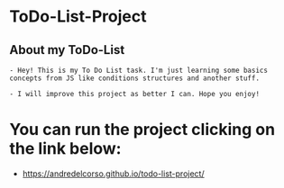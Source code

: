 # ToDo-List-Project

## About my ToDo-List 
    - Hey! This is my To Do List task. I'm just learning some basics concepts from JS like conditions structures and another stuff. 

    - I will improve this project as better I can. Hope you enjoy!
# You can run the project clicking on the link below: 
 - https://andredelcorso.github.io/todo-list-project/
 
